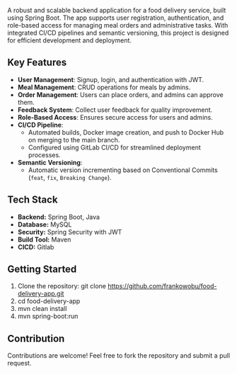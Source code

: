 A robust and scalable backend application for a food delivery service, built using Spring Boot. The app supports user registration, authentication, and role-based access for managing meal orders and administrative tasks. With integrated CI/CD pipelines and semantic versioning, this project is designed for efficient development and deployment.

## Key Features

- **User Management**: Signup, login, and authentication with JWT.
- **Meal Management**: CRUD operations for meals by admins.
- **Order Management**: Users can place orders, and admins can approve them.
- **Feedback System**: Collect user feedback for quality improvement.
- **Role-Based Access**: Ensures secure access for users and admins.
- **CI/CD Pipeline**: 
  - Automated builds, Docker image creation, and push to Docker Hub on merging to the main branch.
  - Configured using GitLab CI/CD for streamlined deployment processes.
- **Semantic Versioning**: 
  - Automatic version incrementing based on Conventional Commits (`feat`, `fix`, `Breaking Change`).
## Tech Stack

- **Backend:** Spring Boot, Java
- **Database:** MySQL
- **Security:** Spring Security with JWT
- **Build Tool:** Maven
- **CICD:** Gitlab

## Getting Started

1. Clone the repository: git clone https://github.com/frankowobu/food-delivery-app.git
2. cd food-delivery-app
3. mvn clean install
4. mvn spring-boot:run

## Contribution
Contributions are welcome! Feel free to fork the repository and submit a pull request.

